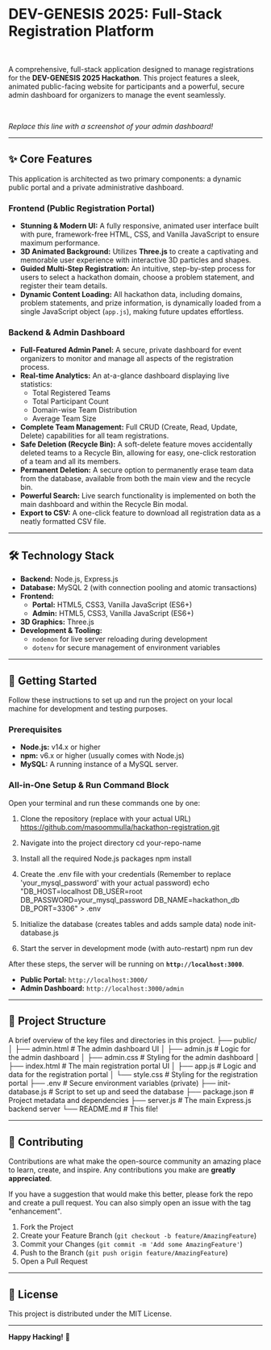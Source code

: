 # DEV-GENESIS 2025: Full-Stack Registration Platform

<br>

A comprehensive, full-stack application designed to manage registrations for the **DEV-GENESIS 2025 Hackathon**. This project features a sleek, animated public-facing website for participants and a powerful, secure admin dashboard for organizers to manage the event seamlessly.

<br>

*Replace this line with a screenshot of your admin dashboard!*

---

## ✨ Core Features

This application is architected as two primary components: a dynamic public portal and a private administrative dashboard.

###  Frontend (Public Registration Portal)
- **Stunning & Modern UI:** A fully responsive, animated user interface built with pure, framework-free HTML, CSS, and Vanilla JavaScript to ensure maximum performance.
- **3D Animated Background:** Utilizes **Three.js** to create a captivating and memorable user experience with interactive 3D particles and shapes.
- **Guided Multi-Step Registration:** An intuitive, step-by-step process for users to select a hackathon domain, choose a problem statement, and register their team details.
- **Dynamic Content Loading:** All hackathon data, including domains, problem statements, and prize information, is dynamically loaded from a single JavaScript object (`app.js`), making future updates effortless.

### Backend & Admin Dashboard
- **Full-Featured Admin Panel:** A secure, private dashboard for event organizers to monitor and manage all aspects of the registration process.
- **Real-time Analytics:** An at-a-glance dashboard displaying live statistics:
    - Total Registered Teams
    - Total Participant Count
    - Domain-wise Team Distribution
    - Average Team Size
- **Complete Team Management:** Full CRUD (Create, Read, Update, Delete) capabilities for all team registrations.
- **Safe Deletion (Recycle Bin):** A soft-delete feature moves accidentally deleted teams to a Recycle Bin, allowing for easy, one-click restoration of a team and all its members.
- **Permanent Deletion:** A secure option to permanently erase team data from the database, available from both the main view and the recycle bin.
- **Powerful Search:** Live search functionality is implemented on both the main dashboard and within the Recycle Bin modal.
- **Export to CSV:** A one-click feature to download all registration data as a neatly formatted CSV file.

---

## 🛠️ Technology Stack

- **Backend:** Node.js, Express.js
- **Database:** MySQL 2 (with connection pooling and atomic transactions)
- **Frontend:**
    - **Portal:** HTML5, CSS3, Vanilla JavaScript (ES6+)
    - **Admin:** HTML5, CSS3, Vanilla JavaScript (ES6+)
- **3D Graphics:** Three.js
- **Development & Tooling:**
    - `nodemon` for live server reloading during development
    - `dotenv` for secure management of environment variables

---

## 🚀 Getting Started

Follow these instructions to set up and run the project on your local machine for development and testing purposes.

### Prerequisites
- **Node.js:** v14.x or higher
- **npm:** v6.x or higher (usually comes with Node.js)
- **MySQL:** A running instance of a MySQL server.

### All-in-One Setup & Run Command Block

Open your terminal and run these commands one by one:

1. Clone the repository (replace with your actual URL)
https://github.com/masoommulla/hackathon-registration.git

2. Navigate into the project directory
cd your-repo-name

3. Install all the required Node.js packages
npm install

4. Create the .env file with your credentials
(Remember to replace 'your_mysql_password' with your actual password)
echo "DB_HOST=localhost
DB_USER=root
DB_PASSWORD=your_mysql_password
DB_NAME=hackathon_db
DB_PORT=3306" > .env

5. Initialize the database (creates tables and adds sample data)
node init-database.js

6. Start the server in development mode (with auto-restart)
npm run dev


After these steps, the server will be running on **`http://localhost:3000`**.

- **Public Portal:** `http://localhost:3000/`
- **Admin Dashboard:** `http://localhost:3000/admin`

---

## 📁 Project Structure

A brief overview of the key files and directories in this project.
├── public/
│ ├── admin.html # The admin dashboard UI
│ ├── admin.js # Logic for the admin dashboard
│ ├── admin.css # Styling for the admin dashboard
│ ├── index.html # The main registration portal UI
│ ├── app.js # Logic and data for the registration portal
│ └── style.css # Styling for the registration portal
├── .env # Secure environment variables (private)
├── init-database.js # Script to set up and seed the database
├── package.json # Project metadata and dependencies
├── server.js # The main Express.js backend server
└── README.md # This file!


---

## 🌟 Contributing

Contributions are what make the open-source community an amazing place to learn, create, and inspire. Any contributions you make are **greatly appreciated**.

If you have a suggestion that would make this better, please fork the repo and create a pull request. You can also simply open an issue with the tag "enhancement".

1.  Fork the Project
2.  Create your Feature Branch (`git checkout -b feature/AmazingFeature`)
3.  Commit your Changes (`git commit -m 'Add some AmazingFeature'`)
4.  Push to the Branch (`git push origin feature/AmazingFeature`)
5.  Open a Pull Request

---

## 📜 License

This project is distributed under the MIT License.

---
**Happy Hacking!** 🚀
